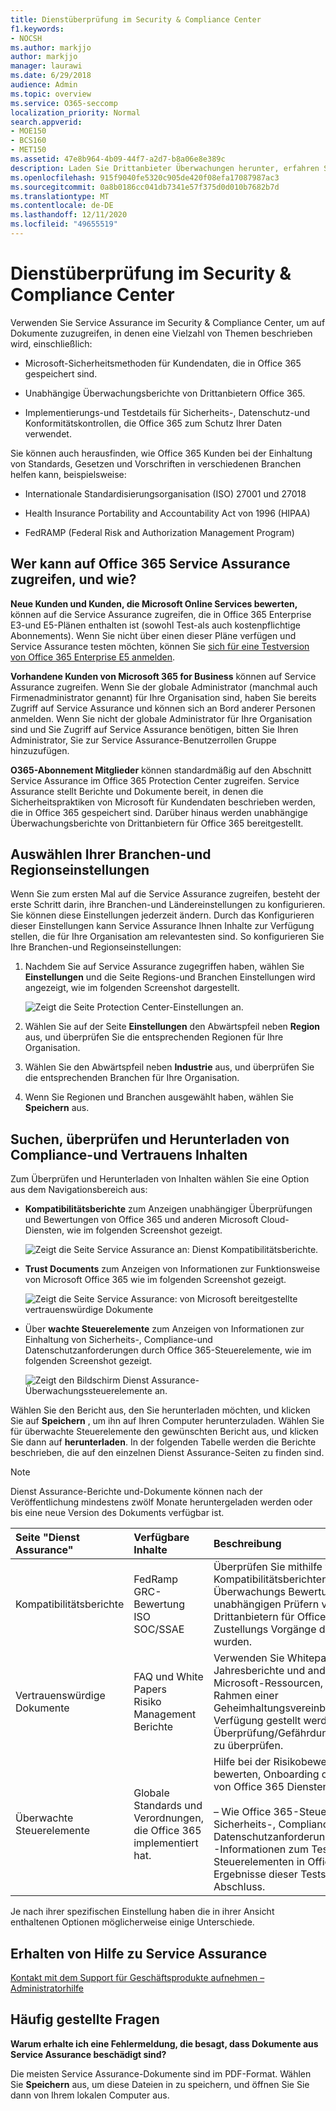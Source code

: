 ```yaml
---
title: Dienstüberprüfung im Security & Compliance Center
f1.keywords:
- NOCSH
ms.author: markjjo
author: markjjo
manager: laurawi
ms.date: 6/29/2018
audience: Admin
ms.topic: overview
ms.service: O365-seccomp
localization_priority: Normal
search.appverid:
- MOE150
- BCS160
- MET150
ms.assetid: 47e8b964-4b09-44f7-a2d7-b8a06e8e389c
description: Laden Sie Drittanbieter Überwachungen herunter, erfahren Sie, wie Microsoft Kundendaten schützt und wie Sie ISO, HIPAA, FINRA und FedRAMP einhalten können, wenn Sie Office 365 verwenden.
ms.openlocfilehash: 915f9040fe5320c905de420f08efa17087987ac3
ms.sourcegitcommit: 0a8b0186cc041db7341e57f375d0d010b7682b7d
ms.translationtype: MT
ms.contentlocale: de-DE
ms.lasthandoff: 12/11/2020
ms.locfileid: "49655519"
---
```

# <a name="service-assurance-in-the-security--compliance-center"></a>Dienstüberprüfung im Security & Compliance Center

Verwenden Sie Service Assurance im Security & Compliance Center, um auf Dokumente zuzugreifen, in denen eine Vielzahl von Themen beschrieben wird, einschließlich: 
  
- Microsoft-Sicherheitsmethoden für Kundendaten, die in Office 365 gespeichert sind. 
    
- Unabhängige Überwachungsberichte von Drittanbietern Office 365. 
    
- Implementierungs-und Testdetails für Sicherheits-, Datenschutz-und Konformitätskontrollen, die Office 365 zum Schutz Ihrer Daten verwendet. 
    
Sie können auch herausfinden, wie Office 365 Kunden bei der Einhaltung von Standards, Gesetzen und Vorschriften in verschiedenen Branchen helfen kann, beispielsweise:
  
-  Internationale Standardisierungsorganisation (ISO) 27001 und 27018 
    
- Health Insurance Portability and Accountability Act von 1996 (HIPAA)
    
- FedRAMP (Federal Risk and Authorization Management Program)
    
## <a name="who-can-access-office-365-service-assurance-and-how"></a>Wer kann auf Office 365 Service Assurance zugreifen, und wie?

 **Neue Kunden und Kunden, die Microsoft Online Services bewerten,** können auf die Service Assurance zugreifen, die in Office 365 Enterprise E3-und E5-Plänen enthalten ist (sowohl Test-als auch kostenpflichtige Abonnements). Wenn Sie nicht über einen dieser Pläne verfügen und Service Assurance testen möchten, können Sie [sich für eine Testversion von Office 365 Enterprise E5 anmelden](https://go.microsoft.com/fwlink/p/?LinkID=698279). 
  
 **Vorhandene Kunden von Microsoft 365 for Business** können auf Service Assurance zugreifen. Wenn Sie der globale Administrator (manchmal auch Firmenadministrator genannt) für Ihre Organisation sind, haben Sie bereits Zugriff auf Service Assurance und können sich an Bord anderer Personen anmelden. Wenn Sie nicht der globale Administrator für Ihre Organisation sind und Sie Zugriff auf Service Assurance benötigen, bitten Sie Ihren Administrator, Sie zur Service Assurance-Benutzerrollen Gruppe hinzuzufügen. 
  
 **O365-Abonnement Mitglieder** können standardmäßig auf den Abschnitt Service Assurance im Office 365 Protection Center zugreifen. Service Assurance stellt Berichte und Dokumente bereit, in denen die Sicherheitspraktiken von Microsoft für Kundendaten beschrieben werden, die in Office 365 gespeichert sind. Darüber hinaus werden unabhängige Überwachungsberichte von Drittanbietern für Office 365 bereitgestellt.
  
 
## <a name="choose-your-industry-and-regional-settings"></a>Auswählen Ihrer Branchen-und Regionseinstellungen
<a name="Chooseyourindustryregional"> </a>

Wenn Sie zum ersten Mal auf die Service Assurance zugreifen, besteht der erste Schritt darin, ihre Branchen-und Ländereinstellungen zu konfigurieren. Sie können diese Einstellungen jederzeit ändern. Durch das Konfigurieren dieser Einstellungen kann Service Assurance Ihnen Inhalte zur Verfügung stellen, die für Ihre Organisation am relevantesten sind. So konfigurieren Sie Ihre Branchen-und Regionseinstellungen:
  
1. Nachdem Sie auf Service Assurance zugegriffen haben, wählen Sie **Einstellungen** und die Seite Regions-und Branchen Einstellungen wird angezeigt, wie im folgenden Screenshot dargestellt. 
    
    ![Zeigt die Seite Protection Center-Einstellungen an.](../media/101716e8-9c0a-4839-a2c0-f6aacf64eb9d.png)
  
2. Wählen Sie auf der Seite **Einstellungen** den Abwärtspfeil neben **Region** aus, und überprüfen Sie die entsprechenden Regionen für Ihre Organisation. 
    
3. Wählen Sie den Abwärtspfeil neben **Industrie** aus, und überprüfen Sie die entsprechenden Branchen für Ihre Organisation. 
    
4. Wenn Sie Regionen und Branchen ausgewählt haben, wählen Sie **Speichern** aus.
    
## <a name="find-review-and-download-compliance-and-trust-content"></a>Suchen, überprüfen und Herunterladen von Compliance-und Vertrauens Inhalten
<a name="Chooseyourindustryregional"> </a>

Zum Überprüfen und Herunterladen von Inhalten wählen Sie eine Option aus dem Navigationsbereich aus:
  
- **Kompatibilitätsberichte** zum Anzeigen unabhängiger Überprüfungen und Bewertungen von Office 365 und anderen Microsoft Cloud-Diensten, wie im folgenden Screenshot gezeigt. 
    
    ![Zeigt die Seite Service Assurance an: Dienst Kompatibilitätsberichte.](../media/149f2181-a558-4963-85e5-8d5ebc7cdac8.png)
  
- **Trust Documents** zum Anzeigen von Informationen zur Funktionsweise von Microsoft Office 365 wie im folgenden Screenshot gezeigt. 
    
    ![Zeigt die Seite Service Assurance: von Microsoft bereitgestellte vertrauenswürdige Dokumente](../media/5dd4e89a-25a2-45e7-8d6c-a5c5b9237327.png)
  
- Über **wachte Steuerelemente** zum Anzeigen von Informationen zur Einhaltung von Sicherheits-, Compliance-und Datenschutzanforderungen durch Office 365-Steuerelemente, wie im folgenden Screenshot gezeigt. 
    
    ![Zeigt den Bildschirm Dienst Assurance-Überwachungssteuerelemente an.](../media/4baf252b-603d-45e0-af12-32616154df65.png)
  
Wählen Sie den Bericht aus, den Sie herunterladen möchten, und klicken Sie auf **Speichern** , um ihn auf Ihren Computer herunterzuladen. Wählen Sie für überwachte Steuerelemente den gewünschten Bericht aus, und klicken Sie dann auf **herunterladen**. In der folgenden Tabelle werden die Berichte beschrieben, die auf den einzelnen Dienst Assurance-Seiten zu finden sind. 
  
> [!NOTE]
> Dienst Assurance-Berichte und-Dokumente können nach der Veröffentlichung mindestens zwölf Monate heruntergeladen werden oder bis eine neue Version des Dokuments verfügbar ist. 
  
|**Seite "Dienst Assurance"**|**Verfügbare Inhalte**|**Beschreibung**|
|:-----|:-----|:-----|
|Kompatibilitätsberichte  <br/> | FedRamp  <br/>  GRC-Bewertung  <br/>  ISO  <br/>  SOC/SSAE  <br/> |Überprüfen Sie mithilfe von Dienst Kompatibilitätsberichten die Überwachungs Bewertungen, die von unabhängigen Prüfern von Drittanbietern für Office 365 Dienst Zustellungs Vorgänge durchgeführt wurden.  <br/> |
|Vertrauenswürdige Dokumente  <br/> | FAQ und White Papers  <br/>  Risiko Management Berichte  <br/> |Verwenden Sie Whitepapers, FAQs, Jahresberichte und andere vertrauliche Microsoft-Ressourcen, die Ihnen im Rahmen einer Geheimhaltungsvereinbarung zur Verfügung gestellt werden, um Ihre Überprüfung/Gefährdungsbeurteilungen zu überprüfen.  <br/> |
|Überwachte Steuerelemente  <br/> |Globale Standards und Verordnungen, die Office 365 implementiert hat.  <br/> | Hilfe bei der Risikobewertung beim bewerten, Onboarding oder Verwenden von Office 365 Diensten. Finde heraus:  <br/> <br/>– Wie Office 365-Steuerelemente Sicherheits-, Compliance-und Datenschutzanforderungen erfüllen.  <br/>-Informationen zum Testen von Steuerelementen in Office 365, die Ergebnisse dieser Tests und deren Abschluss.  <br/> |
   
Je nach ihrer spezifischen Einstellung haben die in ihrer Ansicht enthaltenen Optionen möglicherweise einige Unterschiede.
    
## <a name="get-help-with-service-assurance"></a>Erhalten von Hilfe zu Service Assurance
<a name="addother"> </a>

[Kontakt mit dem Support für Geschäftsprodukte aufnehmen – Administratorhilfe](https://docs.microsoft.com/microsoft-365/admin/contact-support-for-business-products)
  
## <a name="frequently-asked-questions"></a>Häufig gestellte Fragen
<a name="addother"> </a>

 **Warum erhalte ich eine Fehlermeldung, die besagt, dass Dokumente aus Service Assurance beschädigt sind?**
  
Die meisten Service Assurance-Dokumente sind im PDF-Format. Wählen Sie **Speichern** aus, um diese Dateien in zu speichern, und öffnen Sie Sie dann von Ihrem lokalen Computer aus. 
